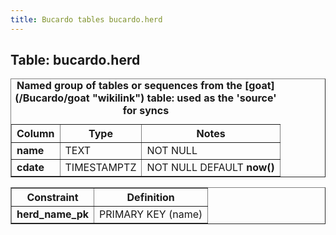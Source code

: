 ```yaml
---
title: Bucardo tables bucardo.herd
---
```



<h2>
Table: bucardo.herd

</h2>
<table border="1" cellpadding="3">
<caption>
<b>Named group of tables or sequences from the [goat](/Bucardo/goat "wikilink") table: used as the 'source' for syncs</b>

</caption>
<tr>
<th>
Column

</th>
<th>
Type

</th>
<th>
Notes

</th>
</tr>
<tr>
<td>
<b>name</b>

</td>
<td>
TEXT

</td>
<td>
NOT NULL

</td>
</tr>
<tr>
<td>
<b>cdate</b>

</td>
<td>
TIMESTAMPTZ

</td>
<td>
NOT NULL DEFAULT <b>now()</b>

</td>
</tr>
</table>
<table border="1" cellpadding="3" style="margin-top: 15px">
<tr>
<th>
Constraint

</th>
<th>
Definition

</th>
</tr>
<tr>
<td>
<b>herd_name_pk</b>

</td>
<td>
PRIMARY KEY (name)

</td>
</tr>
</table>

